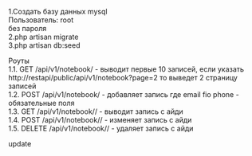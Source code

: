 1.Создать базу данных mysql   
Пользователь: root  
без пароля  
2.php artisan migrate  
3.php artisan db:seed

Роуты  
1.1. GET /api/v1/notebook/ - выводит первые 10 записей, если указать   
http://restapi/public/api/v1/notebook?page=2 то выведет 2 страницу записей  
1.2. POST /api/v1/notebook/   - добавляет запись где email fio phone - обязательные поля  
1.3. GET /api/v1/notebook/<id>/  - выводит запись с айди      
1.4. POST /api/v1/notebook/<id>/ - изменяет запись с айди  
1.5. DELETE /api/v1/notebook/<id>/ - удаляет запись с айди  
    

update

